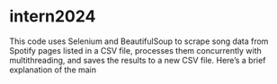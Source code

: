 # intern2024
This code uses Selenium and BeautifulSoup to scrape song data from Spotify pages listed in a CSV file, processes them concurrently with multithreading, and saves the results to a new CSV file. Here’s a brief explanation of the main
